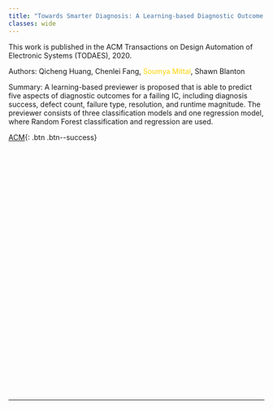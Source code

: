 ```yaml
---
title: "Towards Smarter Diagnosis: A Learning-based Diagnostic Outcome Previewer"
classes: wide
---
```


This work is published in the ACM Transactions on Design Automation of Electronic Systems (TODAES), 2020.

Authors: Qicheng Huang, Chenlei Fang, <span style="color:#ffd300">Soumya Mittal</span>, Shawn Blanton

Summary: A learning-based previewer is proposed that is able to predict five aspects of diagnostic outcomes for a failing IC, including diagnosis success, defect count, failure type, resolution, and runtime magnitude. The previewer consists of three classification models and one regression model, where Random Forest classification and regression are used.  

[ACM](https://dl.acm.org/doi/abs/10.1145/3398267){: .btn .btn--success}

<div id="adobe-dc-view" style="height: 480px"></div>
<script src="https://documentservices.adobe.com/view-sdk/viewer.js"></script>
<script type="text/javascript">
  document.addEventListener("adobe_dc_view_sdk.ready", function(){
    var adobeDCView = new AdobeDC.View({clientId: "b92bfd344a0744ef8ffd3e72979d4c40", divId: "adobe-dc-view"});
    adobeDCView.previewFile({
      content:{location: {url: "/assets/pdf/towards-smarter-diagnosis-a-learning-based-diagnostic-outcome-previewer.pdf"}},
      metaData:{fileName: "towards-smarter-diagnosis-a-learning-based-diagnostic-outcome-previewer.pdf"}
    }, { embedMode: "FULL_WINDOW", defaultViewMode: "FIT_PAGE", showAnnotationTools: true, showDownloadPDF: true });
  });
</script>


---
